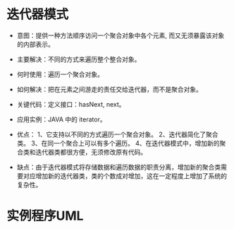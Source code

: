 # 迭代器模式

- 意图：提供一种方法顺序访问一个聚合对象中各个元素, 而又无须暴露该对象的内部表示。

- 主要解决：不同的方式来遍历整个整合对象。

- 何时使用：遍历一个聚合对象。

- 如何解决：把在元素之间游走的责任交给迭代器，而不是聚合对象。

- 关键代码：定义接口：hasNext, next。

- 应用实例：JAVA 中的 iterator。

- 优点： 1、它支持以不同的方式遍历一个聚合对象。 2、迭代器简化了聚合类。 3、在同一个聚合上可以有多个遍历。 4、在迭代器模式中，增加新的聚合类和迭代器类都很方便，无须修改原有代码。

- 缺点：由于迭代器模式将存储数据和遍历数据的职责分离，增加新的聚合类需要对应增加新的迭代器类，类的个数成对增加，这在一定程度上增加了系统的复杂性。

# 实例程序UML